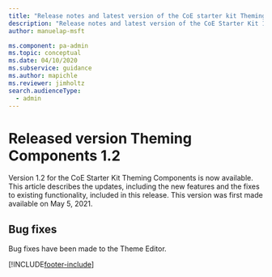 ```yaml
---
title: "Release notes and latest version of the CoE starter kit Theming Components 1.2 | MicrosoftDocs"
description: "Release notes and latest version of the CoE Starter Kit 1.2."
author: manuelap-msft

ms.component: pa-admin
ms.topic: conceptual
ms.date: 04/10/2020
ms.subservice: guidance
ms.author: mapichle
ms.reviewer: jimholtz
search.audienceType: 
  - admin
---
```


# Released version Theming Components 1.2

Version 1.2 for the CoE Starter Kit Theming Components is now available. This article describes the updates, including the new features and the fixes to existing functionality, included in this release. This version was first made available on May 5, 2021.

## Bug fixes

Bug fixes have been made to the Theme Editor.

[!INCLUDE[footer-include](../../../includes/footer-banner.md)]
